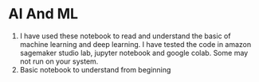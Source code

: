 # AI And ML 
1. I have used these notebook to read and understand the basic of machine learning and deep learning. I have tested the code in amazon sagemaker studio lab, jupyter notebook and google colab. Some may not run on your system.
2. Basic notebook to understand from beginning
